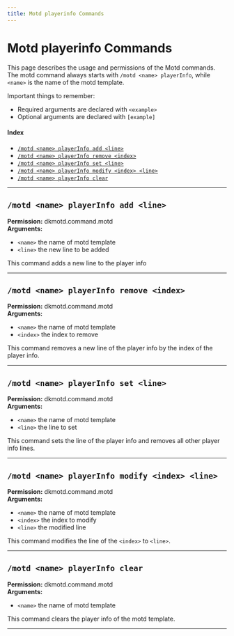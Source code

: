 ```yaml
---
title: Motd playerinfo Commands
---
```


# Motd playerinfo Commands

This page describes the usage and permissions of the Motd commands. The motd command always
starts with `/motd <name> playerInfo`, while `<name>` is the name of the motd template.

Important things to remember:

* Required arguments are declared with ```<example>```
* Optional arguments are declared with ```[example]```

#### Index

* [```/motd <name> playerInfo add <line>```](#motd-name-playerinfo-add-line)
* [```/motd <name> playerInfo remove <index>```](#motd-name-playerinfo-remove-index)
* [```/motd <name> playerInfo set <line>```](#motd-name-playerinfo-set-line)
* [```/motd <name> playerInfo modify <index> <line>```](#motd-name-playerinfo-modify-index-line)
* [```/motd <name> playerInfo clear```](#motd-name-playerinfo-clear)
***

## **```/motd <name> playerInfo add <line>```**

**Permission:** dkmotd.command.motd<br />
**Arguments:**

* `<name>` the name of motd template
* `<line>` the new line to be added

This command adds a new line to the player info

***

## **```/motd <name> playerInfo remove <index>```**

**Permission:** dkmotd.command.motd<br />
**Arguments:**

* `<name>` the name of motd template
* `<index>` the index to remove

This command removes a new line of the player info by the index of the player info.

***

## **```/motd <name> playerInfo set <line>```**

**Permission:** dkmotd.command.motd<br />
**Arguments:**

* `<name>` the name of motd template
* `<line>` the line to set

This command sets the line of the player info and removes all other player info lines.

***

## **```/motd <name> playerInfo modify <index> <line>```**

**Permission:** dkmotd.command.motd<br />
**Arguments:**

* `<name>` the name of motd template
* ``<index>`` the index to modify
* `<line>` the modified line

This command modifies the line of the ``<index>`` to `<line>`.

***

## **```/motd <name> playerInfo clear```**

**Permission:** dkmotd.command.motd<br />
**Arguments:**

* `<name>` the name of motd template

This command clears the player info of the motd template.

***